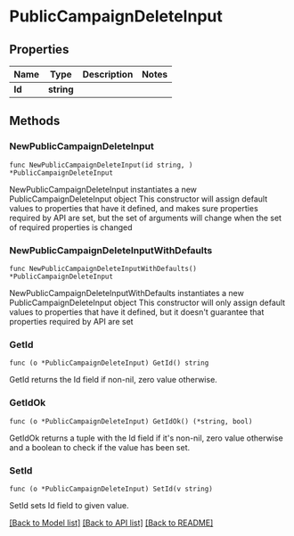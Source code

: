 # PublicCampaignDeleteInput

## Properties

Name | Type | Description | Notes
------------ | ------------- | ------------- | -------------
**Id** | **string** |  | 

## Methods

### NewPublicCampaignDeleteInput

`func NewPublicCampaignDeleteInput(id string, ) *PublicCampaignDeleteInput`

NewPublicCampaignDeleteInput instantiates a new PublicCampaignDeleteInput object
This constructor will assign default values to properties that have it defined,
and makes sure properties required by API are set, but the set of arguments
will change when the set of required properties is changed

### NewPublicCampaignDeleteInputWithDefaults

`func NewPublicCampaignDeleteInputWithDefaults() *PublicCampaignDeleteInput`

NewPublicCampaignDeleteInputWithDefaults instantiates a new PublicCampaignDeleteInput object
This constructor will only assign default values to properties that have it defined,
but it doesn't guarantee that properties required by API are set

### GetId

`func (o *PublicCampaignDeleteInput) GetId() string`

GetId returns the Id field if non-nil, zero value otherwise.

### GetIdOk

`func (o *PublicCampaignDeleteInput) GetIdOk() (*string, bool)`

GetIdOk returns a tuple with the Id field if it's non-nil, zero value otherwise
and a boolean to check if the value has been set.

### SetId

`func (o *PublicCampaignDeleteInput) SetId(v string)`

SetId sets Id field to given value.



[[Back to Model list]](../README.md#documentation-for-models) [[Back to API list]](../README.md#documentation-for-api-endpoints) [[Back to README]](../README.md)


